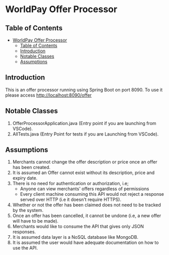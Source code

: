 # WorldPay Offer Processor

## Table of Contents
- [WorldPay Offer Processor](#worldpay-offer-processor)
  - [Table of Contents](#table-of-contents)
  - [Introduction](#introduction)
  - [Notable Classes](#notable-classes)
  - [Assumptions](#assumptions)

## Introduction
This is an offer processor running using Spring Boot on port 8090. To use it please access [http://localhost:8090/offer](http://localhost:8090/offer)

## Notable Classes
1. OfferProcessorApplication.java (Entry point if you are launching from VSCode).
2. AllTests.java (Entry Point for tests if you are Launching from VSCode).

## Assumptions

1. Merchants cannot change the offer description or price once an offer has been created.
2. It is assumed an Offer cannot exist without its description, price and expiry date.
3. There is no need for authentication or authorization, i.e;
    * Anyone can view merchants' offers regardless of permissions
    * Every client machine consuming this API would not reject a response served over HTTP (i.e it doesn't require HTTPS). 
4. Whether or not the offer has been claimed does not need to be tracked by the system.
5. Once an offer has been cancelled, it cannot be undone (i.e, a new offer will have to be made).
6. Merchants would like to consume the API that gives only JSON responses.
7. It is assumed data layer is a NoSQL database like MongoDB.
8. It is assumed the user would have adequate documentation on how to use the API.
